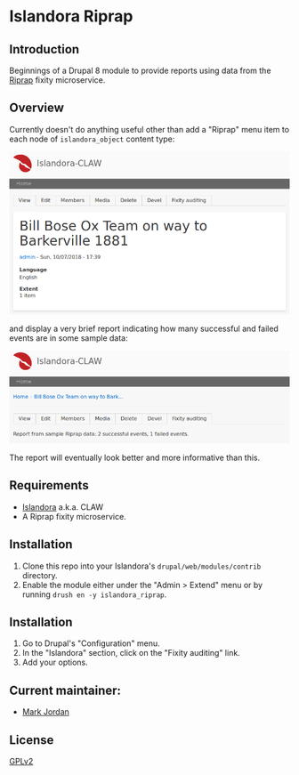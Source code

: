 # Islandora Riprap

## Introduction

Beginnings of a Drupal 8 module to provide reports using data from the [Riprap](https://github.com/mjordan/riprap) fixity microservice.

## Overview

Currently doesn't do anything useful other than add a "Riprap" menu item to each node of `islandora_object` content type:

![node menu item](docs/islandora_riprap_node_view.png)

and display a very brief report indicating how many successful and failed events are in some sample data:

![details](docs/islandora_riprap_details.png)

The report will eventually look better and more informative than this.

## Requirements

* [Islandora](https://github.com/Islandora-CLAW/islandora) a.k.a. CLAW
* A Riprap fixity microservice.

## Installation

1. Clone this repo into your Islandora's `drupal/web/modules/contrib` directory.
1. Enable the module either under the "Admin > Extend" menu or by running `drush en -y islandora_riprap`.

## Installation

1. Go to Drupal's "Configuration" menu.
1. In the "Islandora" section, click on the "Fixity auditing" link.
1. Add your options.

## Current maintainer:

* [Mark Jordan](https://github.com/mjordan)

## License

[GPLv2](http://www.gnu.org/licenses/gpl-2.0.txt)
